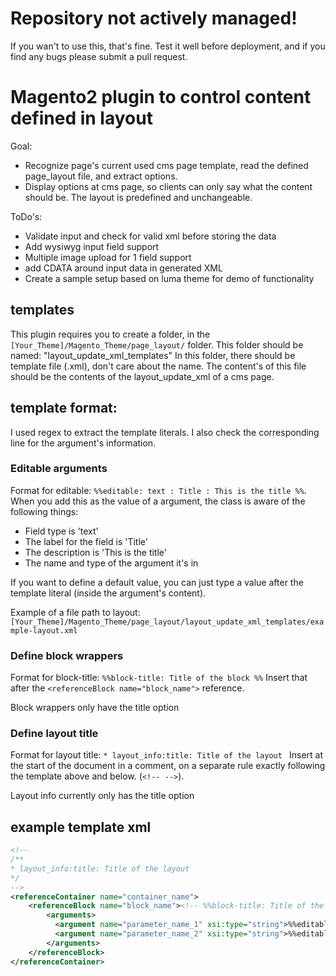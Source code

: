 # Repository not actively managed! 

If you wan't to use this, that's fine. Test it well before deployment, and if you find any bugs please submit a pull request.

# Magento2 plugin to control content defined in layout

Goal:
* Recognize page's current used cms page template, read the defined page_layout file, and extract options.
* Display options at cms page, so clients can only say what the content should be. The layout is predefined and unchangeable.

ToDo's:
* Validate input and check for valid xml before storing the data
* Add wysiwyg input field support
* Multiple image upload for 1 field support
* add CDATA around input data in generated XML
* Create a sample setup based on luma theme for demo of functionality

## templates
This plugin requires you to create a folder, in the `[Your_Theme]/Magento_Theme/page_layout/` folder.
This folder should be named: "layout_update_xml_templates"
In this folder, there should be template file (.xml), don't care about the name.
The content's of this file should be the contents of the layout_update_xml of a cms page.

## template format:
I used regex to extract the template literals. I also check the corresponding line for the argument's information.

### Editable arguments

Format for editable: `%%editable: text : Title : This is the title %%`. When you add this as the value of a argument, the class is aware of the following things:
- Field type is 'text'
- The label for the field is 'Title'
- The description is 'This is the title'
- The name and type of the argument it's in

If you want to define a default value, you can just type a value after the template literal (inside the argument's content).

Example of a file path to layout: `[Your_Theme]/Magento_Theme/page_layout/layout_update_xml_templates/example-layout.xml`

### Define block wrappers
Format for block-title: `%%block-title: Title of the block %%`
Insert that after the `<referenceBlock name="block_name">` reference.

Block wrappers only have the title option

### Define layout title
Format for layout title: `* layout_info:title: Title of the layout `
Insert at the start of the document in a comment, on a separate rule exactly following the template above and below. (`<!-- -->`).

Layout info currently only has the title option

## example template xml

```xml
<!--
/**
* layout_info:title: Title of the layout
*/
-->
<referenceContainer name="container_name">
    <referenceBlock name="block_name"><!-- %%block-title: Title of the block %% -->
		<arguments>
          <argument name="parameter_name_1" xsi:type="string">%%editable: type : Title %%Default title</argument>
          <argument name="parameter_name_2" xsi:type="string">%%editable: image : Background image %%</argument>
        </arguments>
    </referenceBlock>
</referenceContainer>
```
